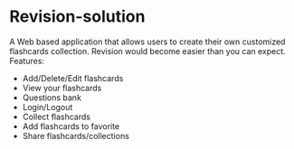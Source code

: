 # Revision-solution
A Web based application that allows users to create their own customized flashcards collection. Revision would become easier than you can expect.
Features:
+ Add/Delete/Edit flashcards
+ View your flashcards
+ Questions bank
+ Login/Logout
+ Collect flashcards
+ Add flashcards to favorite
+ Share flashcards/collections
